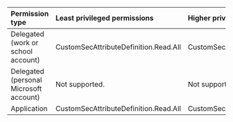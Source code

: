 |Permission type|Least privileged permissions|Higher privileged permissions|
|:---|:---|:---|
|Delegated (work or school account)|CustomSecAttributeDefinition.Read.All|CustomSecAttributeDefinition.ReadWrite.All|
|Delegated (personal Microsoft account)|Not supported.|Not supported.|
|Application|CustomSecAttributeDefinition.Read.All|CustomSecAttributeDefinition.ReadWrite.All|